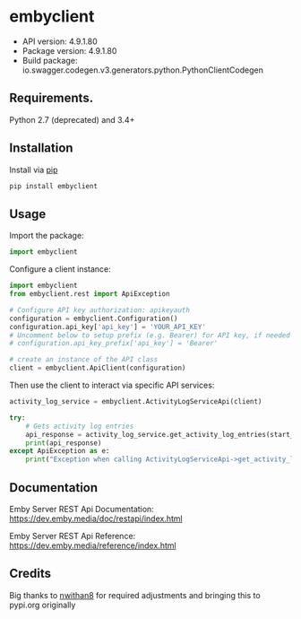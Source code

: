 # embyclient

- API version: 4.9.1.80
- Package version: 4.9.1.80
- Build package: io.swagger.codegen.v3.generators.python.PythonClientCodegen

## Requirements.

Python 2.7 (deprecated) and 3.4+

## Installation

Install via [pip](https://pypi.org/project/embyclient/)

```sh
pip install embyclient
```

## Usage

Import the package:

```python
import embyclient
```
Configure a client instance:

```python
import embyclient
from embyclient.rest import ApiException

# Configure API key authorization: apikeyauth
configuration = embyclient.Configuration()
configuration.api_key['api_key'] = 'YOUR_API_KEY'
# Uncomment below to setup prefix (e.g. Bearer) for API key, if needed
# configuration.api_key_prefix['api_key'] = 'Bearer'

# create an instance of the API class
client = embyclient.ApiClient(configuration)
```

Then use the client to interact via specific API services:

```python
activity_log_service = embyclient.ActivityLogServiceApi(client)

try:
    # Gets activity log entries
    api_response = activity_log_service.get_activity_log_entries(start_index=56, limit=56, min_date='min_date_example')
    print(api_response)
except ApiException as e:
    print("Exception when calling ActivityLogServiceApi->get_activity_log_entries: %s\n" % e)
```

## Documentation

Emby Server REST Api Documentation: https://dev.emby.media/doc/restapi/index.html

Emby Server REST Api Reference: https://dev.emby.media/reference/index.html

## Credits

Big thanks to [nwithan8](https://github.com/nwithan8) for required adjustments and bringing this to pypi.org originally

